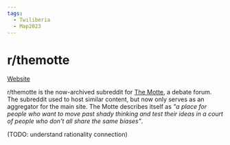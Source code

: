 ```yaml
---
tags:
  - Twiliberia
  - Map2023
---
```

# r/themotte

[Website](https://www.reddit.com/r/TheMotte/)

r/themotte is the now-archived subreddit for [The Motte](https://www.themotte.org/), a debate forum. The subreddit used to host similar content, but now only serves as an aggregator for the main site. The Motte describes itself as _"a place for people who want to move past shady thinking and test their ideas in a court of people who don't all share the same biases"_.

(TODO: understand rationality connection)